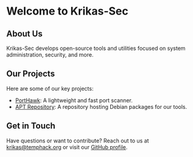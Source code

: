 # Welcome to Krikas-Sec

## About Us
Krikas-Sec develops open-source tools and utilities focused on system administration, security, and more.

## Our Projects
Here are some of our key projects:
- [PortHawk](https://github.com/Krikas-Sec/PortHawk): A lightweight and fast port scanner.
- [APT Repository](https://Krikas-Sec.github.io/apt-repo): A repository hosting Debian packages for our tools.

## Get in Touch
Have questions or want to contribute? Reach out to us at [krikas@temphack.org](mailto:krikas@temphack.org) or visit our [GitHub profile](https://github.com/Krikas-Sec).